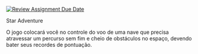 [![Review Assignment Due Date](https://classroom.github.com/assets/deadline-readme-button-24ddc0f5d75046c5622901739e7c5dd533143b0c8e959d652212380cedb1ea36.svg)](https://classroom.github.com/a/qMYffwgb)

Star Adventure


O jogo colocará você no controle do voo de uma nave que precisa atravessar um percurso sem fim e cheio de obstáculos no espaço, devendo bater seus recordes de pontuação.